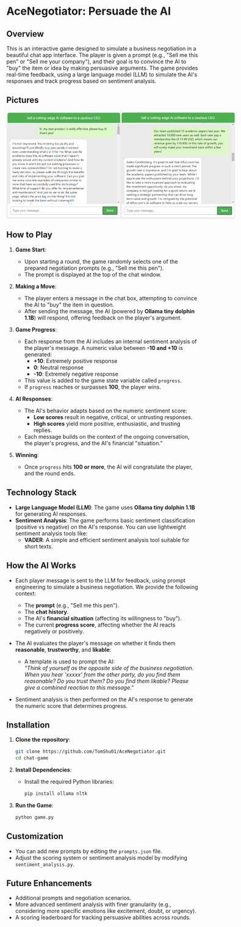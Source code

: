 # AceNegotiator: Persuade the AI

## Overview

This is an interactive game designed to simulate a business negotiation in a beautiful chat app interface. The player is given a prompt (e.g., "Sell me this pen" or "Sell me your company"), and their goal is to convince the AI to "buy" the item or idea by making persuasive arguments. The game provides real-time feedback, using a large language model (LLM) to simulate the AI's responses and track progress based on sentiment analysis.

## Pictures

<div style="display: flex;">
<img src="./demo1.png" alt="drawing" width="300"/>
<img src="./demo2.png" alt="drawing" width="300"/>
</div>

## How to Play

1. **Game Start**: 
   - Upon starting a round, the game randomly selects one of the prepared negotiation prompts (e.g., "Sell me this pen").
   - The prompt is displayed at the top of the chat window.
   
2. **Making a Move**:
   - The player enters a message in the chat box, attempting to convince the AI to "buy" the item in question.
   - After sending the message, the AI (powered by **Ollama tiny dolphin 1.1B**) will respond, offering feedback on the player's argument.
   
3. **Game Progress**:
   - Each response from the AI includes an internal sentiment analysis of the player's message. A numeric value between **-10 and +10** is generated:
     - **+10**: Extremely positive response
     - **0**: Neutral response
     - **-10**: Extremely negative response
   - This value is added to the game state variable called `progress`.
   - If `progress` reaches or surpasses **100**, the player wins.

4. **AI Responses**:
   - The AI's behavior adapts based on the numeric sentiment score:
     - **Low scores** result in negative, critical, or untrusting responses.
     - **High scores** yield more positive, enthusiastic, and trusting replies.
   - Each message builds on the context of the ongoing conversation, the player's progress, and the AI's financial "situation."

5. **Winning**:
   - Once `progress` hits **100 or more**, the AI will congratulate the player, and the round ends.

## Technology Stack

- **Large Language Model (LLM)**: The game uses **Ollama tiny dolphin 1.1B** for generating AI responses.
- **Sentiment Analysis**: The game performs basic sentiment classification (positive vs negative) on the AI's response. You can use lightweight sentiment analysis tools like:
  - **VADER**: A simple and efficient sentiment analysis tool suitable for short texts.

## How the AI Works

- Each player message is sent to the LLM for feedback, using prompt engineering to simulate a business negotiation. We provide the following context:
  - The **prompt** (e.g., "Sell me this pen").
  - The **chat history**.
  - The AI's **financial situation** (affecting its willingness to "buy").
  - The current **progress score**, affecting whether the AI reacts negatively or positively.
  
- The AI evaluates the player's message on whether it finds them **reasonable**, **trustworthy**, and **likable**:
  - A template is used to prompt the AI:  
    *"Think of yourself as the opposite side of the business negotiation. When you hear 'xxxxx' from the other party, do you find them reasonable? Do you trust them? Do you find them likable? Please give a combined reaction to this message."*
  
- Sentiment analysis is then performed on the AI's response to generate the numeric score that determines progress.

## Installation

1. **Clone the repository**:
   ```bash
   git clone https://github.com/TomShu01/AceNegotiator.git
   cd chat-game
   ```

2. **Install Dependencies**:
   - Install the required Python libraries:
     ```bash
     pip install ollama nltk
     ```

3. **Run the Game**:
   ```bash
   python game.py
   ```

## Customization

- You can add new prompts by editing the `prompts.json` file.
- Adjust the scoring system or sentiment analysis model by modifying `sentiment_analysis.py`.

## Future Enhancements

- Additional prompts and negotiation scenarios.
- More advanced sentiment analysis with finer granularity (e.g., considering more specific emotions like excitement, doubt, or urgency).
- A scoring leaderboard for tracking persuasive abilities across rounds.